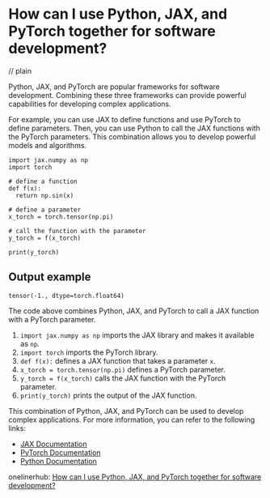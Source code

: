 # How can I use Python, JAX, and PyTorch together for software development?
// plain

Python, JAX, and PyTorch are popular frameworks for software development. Combining these three frameworks can provide powerful capabilities for developing complex applications.

For example, you can use JAX to define functions and use PyTorch to define parameters. Then, you can use Python to call the JAX functions with the PyTorch parameters. This combination allows you to develop powerful models and algorithms.

```
import jax.numpy as np
import torch

# define a function
def f(x):
  return np.sin(x)

# define a parameter
x_torch = torch.tensor(np.pi)

# call the function with the parameter
y_torch = f(x_torch)

print(y_torch)
```

## Output example

```
tensor(-1., dtype=torch.float64)
```

The code above combines Python, JAX, and PyTorch to call a JAX function with a PyTorch parameter.

1. `import jax.numpy as np` imports the JAX library and makes it available as `np`.
2. `import torch` imports the PyTorch library.
3. `def f(x):` defines a JAX function that takes a parameter `x`.
4. `x_torch = torch.tensor(np.pi)` defines a PyTorch parameter.
5. `y_torch = f(x_torch)` calls the JAX function with the PyTorch parameter.
6. `print(y_torch)` prints the output of the JAX function.

This combination of Python, JAX, and PyTorch can be used to develop complex applications. For more information, you can refer to the following links:

- [JAX Documentation](https://jax.readthedocs.io/en/latest/)
- [PyTorch Documentation](https://pytorch.org/docs/stable/)
- [Python Documentation](https://docs.python.org/3/)

onelinerhub: [How can I use Python, JAX, and PyTorch together for software development?](https://onelinerhub.com/python-pytorch/how-can-i-use-python--jax--and-pytorch-together-for-software-development)